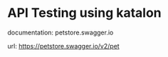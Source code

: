 # API Testing using katalon
documentation: petstore.swagger.io

url: https://petstore.swagger.io/v2/pet

